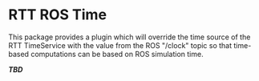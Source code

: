 RTT ROS Time
============

This package provides a plugin which will override the time source of the RTT
TimeService with the value from the ROS "/clock" topic so that time-based
computations can be based on ROS simulation time.

***TBD***
